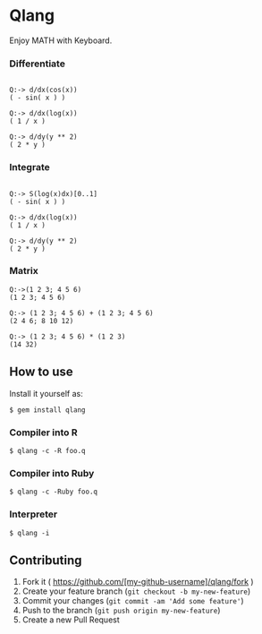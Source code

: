 # Qlang

Enjoy MATH with Keyboard.

### Differentiate

```

Q:-> d/dx(cos(x))
( - sin( x ) )

Q:-> d/dx(log(x))
( 1 / x )

Q:-> d/dy(y ** 2)                        
( 2 * y )

```


### Integrate
```

Q:-> S(log(x)dx)[0..1]
( - sin( x ) )

Q:-> d/dx(log(x))
( 1 / x )

Q:-> d/dy(y ** 2)                        
( 2 * y )
```


### Matrix

```
Q:->(1 2 3; 4 5 6)
(1 2 3; 4 5 6)

Q:-> (1 2 3; 4 5 6) + (1 2 3; 4 5 6)
(2 4 6; 8 10 12)

Q:-> (1 2 3; 4 5 6) * (1 2 3)
(14 32)

```


## How to use

Install it yourself as:

    $ gem install qlang

### Compiler into R

    $ qlang -c -R foo.q
    
### Compiler into Ruby

    $ qlang -c -Ruby foo.q

### Interpreter

    $ qlang -i


## Contributing

1. Fork it ( https://github.com/[my-github-username]/qlang/fork )
2. Create your feature branch (`git checkout -b my-new-feature`)
3. Commit your changes (`git commit -am 'Add some feature'`)
4. Push to the branch (`git push origin my-new-feature`)
5. Create a new Pull Request
